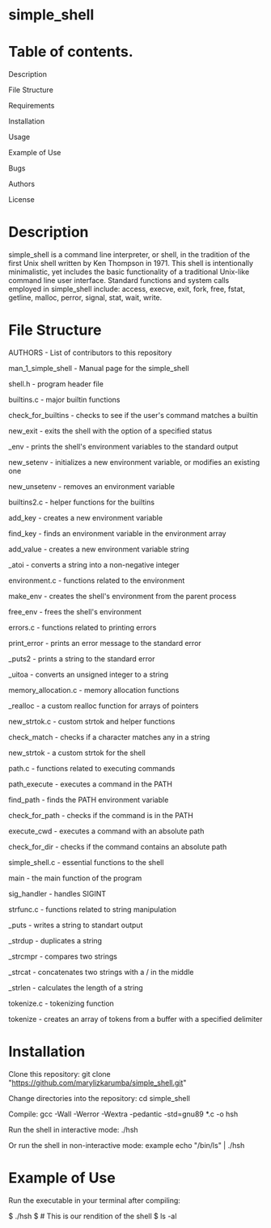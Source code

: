 # simple_shell

# Table of contents.

Description

File Structure

Requirements

Installation

Usage

Example of Use

Bugs

Authors

License

# Description

simple_shell is a command line interpreter, or shell, in the tradition of the first Unix shell written by Ken Thompson in 1971. This shell is intentionally minimalistic, yet includes the basic functionality of a traditional Unix-like command line user interface. Standard functions and system calls employed in simple_shell include: access, execve, exit, fork, free, fstat, getline, malloc, perror, signal, stat, wait, write.

# File Structure

AUTHORS - List of contributors to this repository

man_1_simple_shell - Manual page for the simple_shell

shell.h - program header file

builtins.c - major builtin functions

check_for_builtins - checks to see if the user's command matches a builtin

new_exit - exits the shell with the option of a specified status

_env - prints the shell's environment variables to the standard output

new_setenv - initializes a new environment variable, or modifies an existing one

new_unsetenv - removes an environment variable

builtins2.c - helper functions for the builtins

add_key - creates a new environment variable

find_key - finds an environment variable in the environment array

add_value - creates a new environment variable string

_atoi - converts a string into a non-negative integer

environment.c - functions related to the environment

make_env - creates the shell's environment from the parent process

free_env - frees the shell's environment

errors.c - functions related to printing errors

print_error - prints an error message to the standard error

_puts2 - prints a string to the standard error

_uitoa - converts an unsigned integer to a string

memory_allocation.c - memory allocation functions

_realloc - a custom realloc function for arrays of pointers

new_strtok.c - custom strtok and helper functions

check_match - checks if a character matches any in a string

new_strtok - a custom strtok for the shell

path.c - functions related to executing commands

path_execute - executes a command in the PATH

find_path - finds the PATH environment variable

check_for_path - checks if the command is in the PATH

execute_cwd - executes a command with an absolute path

check_for_dir - checks if the command contains an absolute path

simple_shell.c - essential functions to the shell

main - the main function of the program

sig_handler - handles SIGINT

strfunc.c - functions related to string manipulation

_puts - writes a string to standart output

_strdup - duplicates a string

_strcmpr - compares two strings

_strcat - concatenates two strings with a / in the middle

_strlen - calculates the length of a string

tokenize.c - tokenizing function

tokenize - creates an array of tokens from a buffer with a specified delimiter


# Installation

Clone this repository: git clone "https://github.com/marylizkarumba/simple_shell.git"

Change directories into the repository: cd simple_shell

Compile: gcc -Wall -Werror -Wextra -pedantic -std=gnu89 *.c -o hsh

Run the shell in interactive mode: ./hsh

Or run the shell in non-interactive mode: example echo "/bin/ls" | ./hsh

# Example of Use

Run the executable in your terminal after compiling:

$ ./hsh
$ # This is our rendition of the shell
$ ls -al
